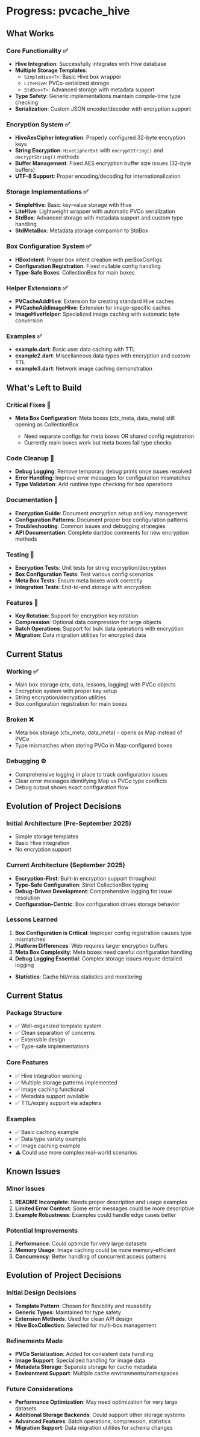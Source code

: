 # Progress: pvcache_hive

## What Works

### Core Functionality ✅
- **Hive Integration**: Successfully integrates with Hive database
- **Multiple Storage Templates**: 
  - `SimpleHive<T>`: Basic Hive box wrapper
  - `LiteHive`: PVCo-serialized storage
  - `StdBox<T>`: Advanced storage with metadata support
- **Type Safety**: Generic implementations maintain compile-time type checking
- **Serialization**: Custom JSON encoder/decoder with encryption support

### Encryption System ✅
- **HiveAesCipher Integration**: Properly configured 32-byte encryption keys
- **String Encryption**: `HiveCipherExt` with `encryptString()` and `decryptString()` methods
- **Buffer Management**: Fixed AES encryption buffer size issues (32-byte buffers)
- **UTF-8 Support**: Proper encoding/decoding for internationalization

### Storage Implementations ✅
- **SimpleHive**: Basic key-value storage with Hive
- **LiteHive**: Lightweight wrapper with automatic PVCo serialization
- **StdBox**: Advanced storage with metadata support and custom type handling
- **StdMetaBox**: Metadata storage companion to StdBox

### Box Configuration System ✅
- **HBoxIntent**: Proper box intent creation with perBoxConfigs
- **Configuration Registration**: Fixed nullable config handling
- **Type-Safe Boxes**: CollectionBox<PVCo> for main boxes

### Helper Extensions ✅
- **PVCacheAddHive**: Extension for creating standard Hive caches
- **PVCacheAddImageHive**: Extension for image-specific caches
- **ImageHiveHelper**: Specialized image caching with automatic byte conversion

### Examples ✅
- **example.dart**: Basic user data caching with TTL
- **example2.dart**: Miscellaneous data types with encryption and custom TTL
- **example3.dart**: Network image caching demonstration

## What's Left to Build

### Critical Fixes 🚨
- **Meta Box Configuration**: Meta boxes (ctx_meta, data_meta) still opening as CollectionBox<Map>
  - Need separate configs for meta boxes OR shared config registration
  - Currently main boxes work but meta boxes fail type checks

### Code Cleanup 🧹
- **Debug Logging**: Remove temporary debug prints once issues resolved
- **Error Handling**: Improve error messages for configuration mismatches
- **Type Validation**: Add runtime type checking for box operations

### Documentation 📝
- **Encryption Guide**: Document encryption setup and key management
- **Configuration Patterns**: Document proper box configuration patterns
- **Troubleshooting**: Common issues and debugging strategies
- **API Documentation**: Complete dartdoc comments for new encryption methods

### Testing 🧪
- **Encryption Tests**: Unit tests for string encryption/decryption
- **Box Configuration Tests**: Test various config scenarios
- **Meta Box Tests**: Ensure meta boxes work correctly
- **Integration Tests**: End-to-end storage with encryption

### Features 🚀
- **Key Rotation**: Support for encryption key rotation
- **Compression**: Optional data compression for large objects
- **Batch Operations**: Support for bulk data operations with encryption
- **Migration**: Data migration utilities for encrypted data

## Current Status

### Working ✅
- Main box storage (ctx, data, lessons, logging) with PVCo objects
- Encryption system with proper key setup
- String encryption/decryption utilities
- Box configuration registration for main boxes

### Broken ❌
- Meta box storage (ctx_meta, data_meta) - opens as Map instead of PVCo
- Type mismatches when storing PVCo in Map-configured boxes

### Debugging ⚙️
- Comprehensive logging in place to track configuration issues
- Clear error messages identifying Map vs PVCo type conflicts
- Debug output shows exact configuration flow

## Evolution of Project Decisions

### Initial Architecture (Pre-September 2025)
- Simple storage templates
- Basic Hive integration
- No encryption support

### Current Architecture (September 2025)
- **Encryption-First**: Built-in encryption support throughout
- **Type-Safe Configuration**: Strict CollectionBox typing
- **Debug-Driven Development**: Comprehensive logging for issue resolution
- **Configuration-Centric**: Box configuration drives storage behavior

### Lessons Learned
1. **Box Configuration is Critical**: Improper config registration causes type mismatches
2. **Platform Differences**: Web requires larger encryption buffers
3. **Meta Box Complexity**: Meta boxes need careful configuration handling
4. **Debug Logging Essential**: Complex storage issues require detailed logging
- **Statistics**: Cache hit/miss statistics and monitoring

## Current Status

### Package Structure
- ✅ Well-organized template system
- ✅ Clean separation of concerns
- ✅ Extensible design
- ✅ Type-safe implementations

### Core Features
- ✅ Hive integration working
- ✅ Multiple storage patterns implemented
- ✅ Image caching functional
- ✅ Metadata support available
- ✅ TTL/expiry support via adapters

### Examples
- ✅ Basic caching example
- ✅ Data type variety example
- ✅ Image caching example
- ⚠️ Could use more complex real-world scenarios

## Known Issues

### Minor Issues
1. **README Incomplete**: Needs proper description and usage examples
2. **Limited Error Context**: Some error messages could be more descriptive
3. **Example Robustness**: Examples could handle edge cases better

### Potential Improvements
1. **Performance**: Could optimize for very large datasets
2. **Memory Usage**: Image caching could be more memory-efficient
3. **Concurrency**: Better handling of concurrent access patterns

## Evolution of Project Decisions

### Initial Design Decisions
- **Template Pattern**: Chosen for flexibility and reusability
- **Generic Types**: Maintained for type safety
- **Extension Methods**: Used for clean API design
- **Hive BoxCollection**: Selected for multi-box management

### Refinements Made
- **PVCo Serialization**: Added for consistent data handling
- **Image Support**: Specialized handling for image data
- **Metadata Storage**: Separate storage for cache metadata
- **Environment Support**: Multiple cache environments/namespaces

### Future Considerations
- **Performance Optimization**: May need optimization for very large datasets
- **Additional Storage Backends**: Could support other storage systems
- **Advanced Features**: Batch operations, compression, statistics
- **Migration Support**: Data migration utilities for schema changes
